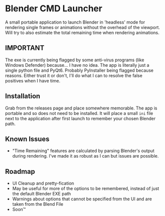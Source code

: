 
# Blender CMD Launcher

A small portable application to launch Blender in 'headless' mode for rendering single frames or animations without the overhead of the viewport. Will try to also estimate the total remaining time when rendering animations.

## IMPORTANT

The exe is currently being flagged by some anti-virus programs (like Windows Defender) because... I have no idea. The app is literally just a single python file and PyQt6. Probably PyInstaller being flagged because reasons. Either trust it or don't, I'll do what I can to resolve the false positives when I have time.

## Installation

Grab from the releases page and place somewhere memorable. The app is portable and so does not need to be installed. It will place a small `ini` file next to the application after first launch to remember your chosen Blender path.

## Known Issues

- "Time Remaining" features are calculated by parsing Blender's output during rendering. I've made it as robust as I can but issues are possible.
    
## Roadmap

- UI Cleanup and pretty-fication
- May be useful for more of the options to be remembered, instead of just the default Blender EXE path
- Warnings about options that cannot be specified from the UI and are taken from the Blend File
- Soon™

